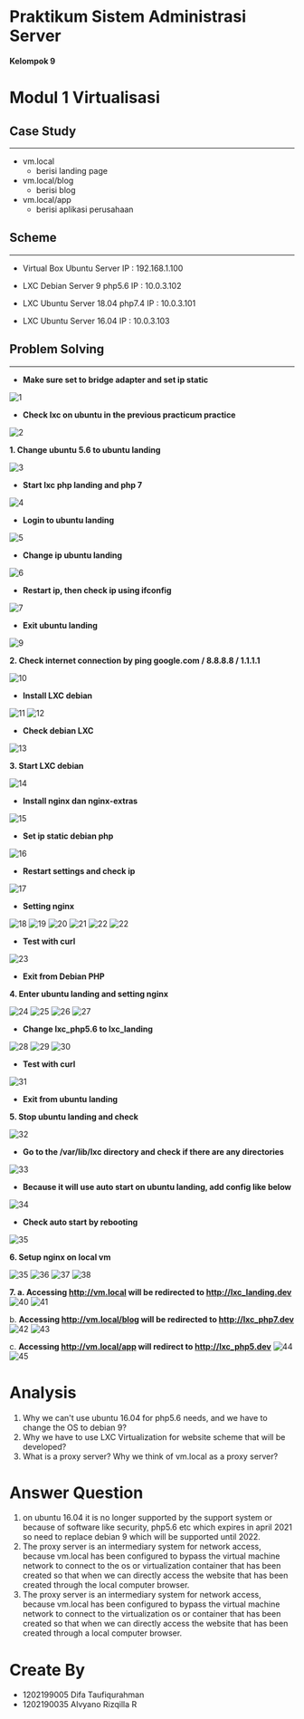 # Praktikum Sistem Administrasi Server

**Kelompok 9**
# Modul 1 Virtualisasi

## Case Study
---
- vm.local
  - berisi landing page
- vm.local/blog
  - berisi blog
- vm.local/app
  - berisi aplikasi perusahaan

## Scheme
---
- Virtual Box Ubuntu Server IP : 192.168.1.100

- LXC Debian Server 9 php5.6 IP : 10.0.3.102

- LXC Ubuntu Server 18.04 php7.4 IP : 10.0.3.101

- LXC Ubuntu Server 16.04 IP : 10.0.3.103

## Problem Solving
---
- **Make sure set to bridge adapter and set ip static**

![1](https://user-images.githubusercontent.com/80197844/138592804-fee25f34-a18f-4ca9-bba2-2d0fc034a57e.png)

- **Check lxc on ubuntu in the previous practicum practice**

![2](https://user-images.githubusercontent.com/80197844/138593056-2167ed34-44d7-449b-b336-8f1514d53efa.png)

**1. Change ubuntu 5.6 to ubuntu landing**

![3](https://user-images.githubusercontent.com/80197844/138593617-06001710-9c9b-429a-a799-eb99f5d939c2.png)

- **Start lxc php landing and php 7**

![4](https://user-images.githubusercontent.com/80197844/138594052-b4c162d8-dd1a-4de1-bb2f-8437545e1c17.png)

- **Login to ubuntu landing**

![5](https://user-images.githubusercontent.com/80197844/138594072-a043f239-6127-42b0-9ccc-bf934f6a71d6.png)

- **Change ip ubuntu landing**

![6](https://user-images.githubusercontent.com/80197844/138594123-460a504a-9007-44d4-b3c8-cafb5917e00b.png)

- **Restart ip, then check ip using ifconfig**

![7](https://user-images.githubusercontent.com/80197844/138594167-6efca5d3-c8d4-41ed-8067-dc96b7cb19a6.png)

- **Exit ubuntu landing**

![9](https://user-images.githubusercontent.com/80197844/138594251-b342ef8d-d6d9-4958-8e96-c90b8dedebd4.png)

**2. Check internet connection by ping google.com / 8.8.8.8 / 1.1.1.1**

![10](https://user-images.githubusercontent.com/80197844/138594474-2de9fe63-8012-4d45-87e0-eebb2f33b46f.png)

- **Install LXC debian**

![11](https://user-images.githubusercontent.com/80197844/138594504-ceb3c85e-8b8a-437a-bc10-b93286df210a.png)
![12](https://user-images.githubusercontent.com/80197844/138594507-55ed8d36-0c65-4bc7-9a47-16af7c4341be.png)

- **Check debian LXC**

![13](https://user-images.githubusercontent.com/80197844/138594596-f9e6f681-1d67-4b60-901c-8f1ed5882e56.png)

**3. Start LXC debian**

![14](https://user-images.githubusercontent.com/80197844/138594642-a8ade8a8-f0cb-4a7b-8eae-966ba413d0f1.png)

- **Install nginx dan nginx-extras**

![15](https://user-images.githubusercontent.com/80197844/138594688-f407c07d-6bb5-4339-9c90-e0298fa214cb.png)

- **Set ip static debian php**

![16](https://user-images.githubusercontent.com/80197844/138594713-2735ab8d-326e-4342-860b-01d008e7c606.png)

- **Restart settings and check ip**

![17](https://user-images.githubusercontent.com/80197844/138594745-3e95b26d-57e6-498a-b79d-3cfb3981123f.png)

- **Setting nginx**

![18](https://user-images.githubusercontent.com/80197844/138594779-09c4ee98-18cc-4948-b80b-2828b1da9d4c.png)
![19](https://user-images.githubusercontent.com/80197844/138594801-17aeddb4-2406-407a-9c09-944fd28e0c44.png)
![20](https://user-images.githubusercontent.com/80197844/138594924-99997aa8-e8c2-45d7-8317-f01be0fccb9e.png)
![21](https://user-images.githubusercontent.com/80197844/138594928-2f6857d6-7e1b-472d-a525-8be97720a7dd.png)
![22](https://user-images.githubusercontent.com/80197844/138594933-67e1e583-fc6e-4c61-b484-a8100c464e4f.png)
![22](https://user-images.githubusercontent.com/80197844/138594941-306011bd-94ee-4d5b-b0a7-8ae051f259b7.png)

- **Test with curl**

![23](https://user-images.githubusercontent.com/80197844/138595011-3c8b12e6-bf5a-4a7b-92c7-a11b7e7a006a.png)
- **Exit from Debian PHP**

**4. Enter ubuntu landing and setting nginx**

![24](https://user-images.githubusercontent.com/80197844/138595085-fa18df8b-e66c-4413-9dfc-0ad1c8a89dd0.png)
![25](https://user-images.githubusercontent.com/80197844/138595110-3db17013-c91a-4f4c-9a6c-d644b8ca7860.png)
![26](https://user-images.githubusercontent.com/80197844/138595113-1ec33a82-eda5-4942-a392-383b75205240.png)
![27](https://user-images.githubusercontent.com/80197844/138595117-3dbecab9-378f-4334-bb81-bb63607a7788.png)

- **Change lxc_php5.6 to lxc_landing**

![28](https://user-images.githubusercontent.com/80197844/138595218-ff07cdf9-4c83-4174-9630-a33e919f3ef6.png)
![29](https://user-images.githubusercontent.com/80197844/138595223-810098e2-0500-4c50-bbb3-8275a700c667.png)
![30](https://user-images.githubusercontent.com/80197844/138595242-db301887-0555-4ab3-b3c1-93eaace3601e.png)

- **Test with curl**

![31](https://user-images.githubusercontent.com/80197844/138595258-d9fd7056-38b8-4a7a-af92-31c4fe896f38.png)
- **Exit from ubuntu landing**

**5. Stop ubuntu landing and check**

![32](https://user-images.githubusercontent.com/80197844/138595306-ff3602d9-1da5-4c84-b3ba-c13d16f50144.png)

- **Go to the /var/lib/lxc directory and check if there are any directories**

![33](https://user-images.githubusercontent.com/80197844/138595336-2a5606d7-a763-4d04-b6b6-71c6cf424fcb.png)

- **Because it will use auto start on ubuntu landing, add config like below**

![34](https://user-images.githubusercontent.com/80197844/138595400-ad7336ea-e210-49b1-8c95-abad30b45577.png)

- **Check auto start by rebooting**

![35](https://user-images.githubusercontent.com/80197844/138595456-ead51e7a-a373-4e3e-85aa-ce67f277cc4f.png)

**6. Setup nginx on local vm**

![35](https://user-images.githubusercontent.com/80197844/138595682-ad97ac69-3d4c-4763-bbdc-37d4b6834a51.png)
![36](https://user-images.githubusercontent.com/80197844/138595699-5665ba56-fc60-43b5-83df-23732bb9ad26.png)
![37](https://user-images.githubusercontent.com/80197844/138595700-046eaf93-4f86-4676-bce6-04b10c7356c4.png)
![38](https://user-images.githubusercontent.com/80197844/138595702-d4ee5e8a-44b8-4f57-bd63-7ef01930534a.png)

**7. a. Accessing http://vm.local will be redirected to http://lxc_landing.dev** 
![40](https://user-images.githubusercontent.com/80197844/138595710-1ac197c5-8a17-4762-9c72-eb0f45648516.png)
![41](https://user-images.githubusercontent.com/80197844/138595714-5ae8a473-ae94-47fa-8218-aa478c312e97.png)

b. **Accessing http://vm.local/blog will be redirected to http://lxc_php7.dev**
![42](https://user-images.githubusercontent.com/80197844/138595718-8eecfd96-cef7-4a8d-b1f1-75bb45121210.png)
![43](https://user-images.githubusercontent.com/80197844/138595721-58e13f4b-2d68-4df2-824c-d3622ecb006a.png)

c. **Accessing http://vm.local/app will redirect to http://lxc_php5.dev**
![44](https://user-images.githubusercontent.com/80197844/138595724-c3478b05-7929-447f-8e56-001f8b774ec3.png)
![45](https://user-images.githubusercontent.com/80197844/138595727-9ce73154-0eca-4ddf-b650-5bd227852c54.png)

# **Analysis**
1. Why we can't use ubuntu 16.04 for php5.6 needs, and we have to change the OS to debian 9?
2. Why we have to use LXC Virtualization for website scheme that will be developed?
3. What is a proxy server? Why we think of vm.local as a proxy server?

# **Answer Question**
1. on ubuntu 16.04 it is no longer supported by the support system or because of software like security, php5.6 etc which expires in april 2021 so need to replace debian 9 which will be supported until 2022.
2. The proxy server is an intermediary system for network access, because vm.local has been configured to bypass the virtual machine network to connect to the os or virtualization container that has been created so that when we can directly access the website that has been created through the local computer browser.
3. The proxy server is an intermediary system for network access, because vm.local has been configured to bypass the virtual machine network to connect to the virtualization os or container that has been created so that when we can directly access the website that has been created through a local computer browser.

# Create By 
- 1202199005  Difa Taufiqurahman
- 1202190035  Alvyano Rizqilla R

